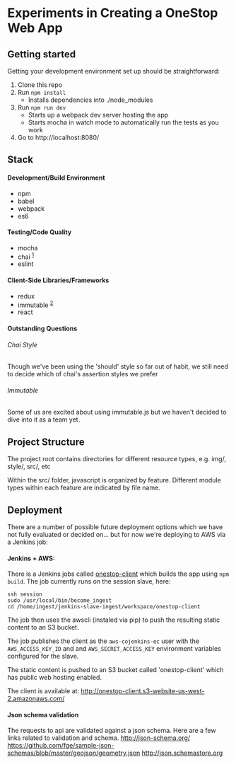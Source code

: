 Experiments in Creating a OneStop Web App
===

## Getting started
Getting your development environment set up should be straightforward:

1. Clone this repo
1. Run `npm install`
    - Installs dependencies into ./node_modules
1. Run `npm run dev`
    - Starts up a webpack dev server hosting the app
    - Starts mocha in watch mode to automatically run the tests as you work
1. Go to http://localhost:8080/

## Stack
#### Development/Build Environment
  - npm
  - babel
  - webpack
  - es6 
  
#### Testing/Code Quality
  - mocha
  - chai <sup>[1](#chaistyle)</sup>
  - eslint
  
#### Client-Side Libraries/Frameworks
  - redux
  - immutable <sup>[2](#immutable)</sup>
  - react

#### Outstanding Questions
###### <a name="chaistyle">Chai Style</a>
Though we've been using the 'should' style so far out of habit, we still need to decide which of chai's assertion styles we prefer

###### <a name="immutable">Immutable</a>
Some of us are excited about using immutable.js but we haven't decided to dive into it as a team yet.

## Project Structure
The project root contains directories for different resource types, e.g. img/, style/, src/, etc

Within the src/ folder, javascript is organized by feature. Different module types within each feature are indicated by file name.

## Deployment
There are a number of possible future deployment options which we have not fully evaluated or decided on... but for now we're deploying to AWS via a Jenkins job:

#### Jenkins + AWS:
There is a Jenkins jobs called [onestop-client](https://jenkins.ngdc.noaa.gov/job/onestop-client/) which builds the app using `npm build`. The job currently runs on the session slave, here:
    
    ssh session
    sudo /usr/local/bin/become_ingest
    cd /home/ingest/jenkins-slave-ingest/workspace/onestop-client
    
The job then uses the awscli (instaled via pip) to push the resulting static content to an S3 bucket.

The job publishes the client as the `aws-cojenkins-ec` user with the `AWS_ACCESS_KEY_ID` and and `AWS_SECRET_ACCESS_KEY` environment variables configured for the slave.
    
The static content is pushed to an S3 bucket called 'onestop-client' which has public web hosting enabled.

The client is available at: http://onestop-client.s3-website-us-west-2.amazonaws.com/

#### Json schema validation
The requests to api are validated against a json schema.
Here are a few links related to validation and schema.
http://json-schema.org/
https://github.com/fge/sample-json-schemas/blob/master/geojson/geometry.json
http://json.schemastore.org

